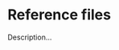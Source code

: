 <!-- ======================================================================
--- Search engine
title:          Reference files
keywords:       reference file
description:    Reference files in md-site-engine.
--- Menu system
order:          120
text:           Reference files
hidden:         false
umbel:          false
--- Page properties
id:             
document:       
layout:         layout-2-left
$-left:         #side-menu
--- Side menu
side-menu-root:     /documentation
side-menu-header:   Documentation
side-menu-top:      Introduction
side-menu-depth:    1
======================================================================= -->

# Reference files

Description...